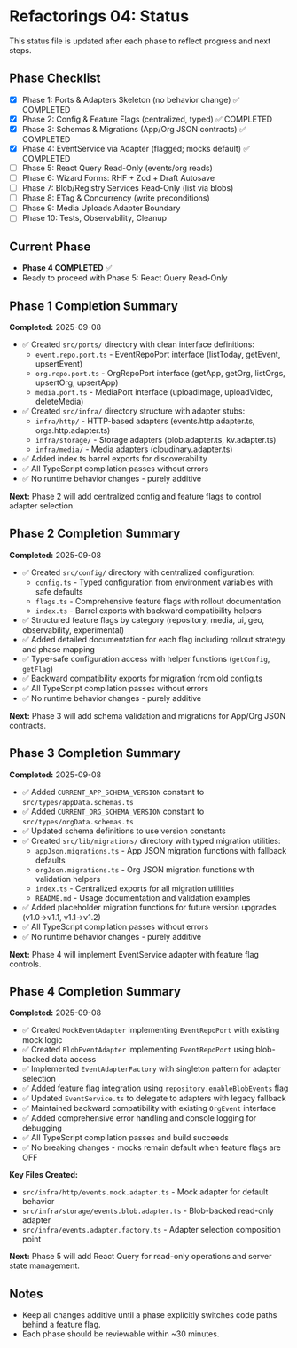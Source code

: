 # Refactorings 04: Status

This status file is updated after each phase to reflect progress and next steps.

## Phase Checklist
- [x] Phase 1: Ports & Adapters Skeleton (no behavior change) ✅ COMPLETED
- [x] Phase 2: Config & Feature Flags (centralized, typed) ✅ COMPLETED
- [x] Phase 3: Schemas & Migrations (App/Org JSON contracts) ✅ COMPLETED
- [x] Phase 4: EventService via Adapter (flagged; mocks default) ✅ COMPLETED
- [ ] Phase 5: React Query Read-Only (events/org reads)
- [ ] Phase 6: Wizard Forms: RHF + Zod + Draft Autosave
- [ ] Phase 7: Blob/Registry Services Read-Only (list via blobs)
- [ ] Phase 8: ETag & Concurrency (write preconditions)
- [ ] Phase 9: Media Uploads Adapter Boundary
- [ ] Phase 10: Tests, Observability, Cleanup

## Current Phase
- **Phase 4 COMPLETED** ✅
- Ready to proceed with Phase 5: React Query Read-Only

## Phase 1 Completion Summary
**Completed:** 2025-09-08
- ✅ Created `src/ports/` directory with clean interface definitions:
  - `event.repo.port.ts` - EventRepoPort interface (listToday, getEvent, upsertEvent)
  - `org.repo.port.ts` - OrgRepoPort interface (getApp, getOrg, listOrgs, upsertOrg, upsertApp)  
  - `media.port.ts` - MediaPort interface (uploadImage, uploadVideo, deleteMedia)
- ✅ Created `src/infra/` directory structure with adapter stubs:
  - `infra/http/` - HTTP-based adapters (events.http.adapter.ts, orgs.http.adapter.ts)
  - `infra/storage/` - Storage adapters (blob.adapter.ts, kv.adapter.ts)
  - `infra/media/` - Media adapters (cloudinary.adapter.ts)
- ✅ Added index.ts barrel exports for discoverability
- ✅ All TypeScript compilation passes without errors
- ✅ No runtime behavior changes - purely additive

**Next:** Phase 2 will add centralized config and feature flags to control adapter selection.

## Phase 2 Completion Summary
**Completed:** 2025-09-08
- ✅ Created `src/config/` directory with centralized configuration:
  - `config.ts` - Typed configuration from environment variables with safe defaults
  - `flags.ts` - Comprehensive feature flags with rollout documentation 
  - `index.ts` - Barrel exports with backward compatibility helpers
- ✅ Structured feature flags by category (repository, media, ui, geo, observability, experimental)
- ✅ Added detailed documentation for each flag including rollout strategy and phase mapping
- ✅ Type-safe configuration access with helper functions (`getConfig`, `getFlag`)
- ✅ Backward compatibility exports for migration from old config.ts
- ✅ All TypeScript compilation passes without errors
- ✅ No runtime behavior changes - purely additive

**Next:** Phase 3 will add schema validation and migrations for App/Org JSON contracts.

## Phase 3 Completion Summary
**Completed:** 2025-09-08
- ✅ Added `CURRENT_APP_SCHEMA_VERSION` constant to `src/types/appData.schemas.ts`
- ✅ Added `CURRENT_ORG_SCHEMA_VERSION` constant to `src/types/orgData.schemas.ts`
- ✅ Updated schema definitions to use version constants
- ✅ Created `src/lib/migrations/` directory with typed migration utilities:
  - `appJson.migrations.ts` - App JSON migration functions with fallback defaults
  - `orgJson.migrations.ts` - Org JSON migration functions with validation helpers
  - `index.ts` - Centralized exports for all migration utilities
  - `README.md` - Usage documentation and validation examples
- ✅ Added placeholder migration functions for future version upgrades (v1.0→v1.1, v1.1→v1.2)
- ✅ All TypeScript compilation passes without errors
- ✅ No runtime behavior changes - purely additive

**Next:** Phase 4 will implement EventService adapter with feature flag controls.

## Phase 4 Completion Summary
**Completed:** 2025-09-08
- ✅ Created `MockEventAdapter` implementing `EventRepoPort` with existing mock logic
- ✅ Created `BlobEventAdapter` implementing `EventRepoPort` using blob-backed data access
- ✅ Implemented `EventAdapterFactory` with singleton pattern for adapter selection
- ✅ Added feature flag integration using `repository.enableBlobEvents` flag
- ✅ Updated `EventService.ts` to delegate to adapters with legacy fallback
- ✅ Maintained backward compatibility with existing `OrgEvent` interface
- ✅ Added comprehensive error handling and console logging for debugging
- ✅ All TypeScript compilation passes and build succeeds
- ✅ No breaking changes - mocks remain default when feature flags are OFF

**Key Files Created:**
- `src/infra/http/events.mock.adapter.ts` - Mock adapter for default behavior
- `src/infra/storage/events.blob.adapter.ts` - Blob-backed read-only adapter  
- `src/infra/events.adapter.factory.ts` - Adapter selection composition point

**Next:** Phase 5 will add React Query for read-only operations and server state management.

## Notes
- Keep all changes additive until a phase explicitly switches code paths behind a feature flag.
- Each phase should be reviewable within ~30 minutes.
